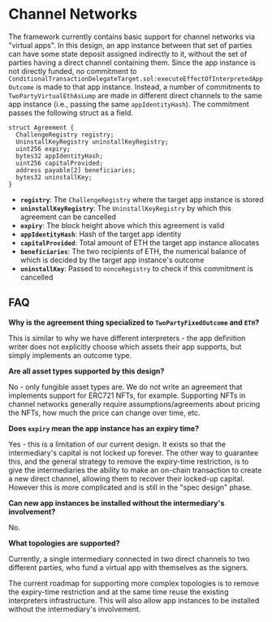 # Channel Networks

The framework currently contains basic support for channel networks via "virtual apps". In this design, an app instance between that set of parties can have some state deposit assigned indirectly to it, without the set of parties having a direct channel containing them. Since the app instance is not directly funded, no commitment to `ConditionalTransactionDelegateTarget.sol:executeEffectOfInterpretedAppOutcome` is made to that app instance. Instead, a number of commitments to `TwoPartyVirtualEthAsLump` are made in different direct channels to the same app instance (i.e., passing the same `appIdentityHash`). The commitment passes the following struct as a field.

```solidity
struct Agreement {
  ChallengeRegistry registry;
  UninstallKeyRegistry uninstallKeyRegistry;
  uint256 expiry;
  bytes32 appIdentityHash;
  uint256 capitalProvided;
  address payable[2] beneficiaries;
  bytes32 uninstallKey;
}
```

- **`registry`**: The `ChallengeRegistry` where the target app instance is stored
- **`uninstallKeyRegistry`**: The `UninstallKeyRegistry` by which this agreement can be cancelled
- **`expiry`**: The block height above which this agreement is valid
- **`appIdentityHash`**: Hash of the target app identity
- **`capitalProvided`**: Total amount of ETH the target app instance allocates
- **`beneficiaries`**: The two recipients of ETH, the numerical balance of which is decided by the target app instance's outcome
- **`uninstallKey`**: Passed to `nonceRegistry` to check if this commitment is cancelled

## FAQ

**Why is the agreement thing specialized to `TwoPartyFixedOutcome` and `ETH`?**

This is similar to why we have different interpreters - the app definition writer does not explicitly choose which assets their app supports, but simply implements an outcome type.

**Are all asset types supported by this design?**

No - only fungible asset types are. We do not write an agreement that implements support for ERC721 NFTs, for example. Supporting NFTs in channel networks generally require assumptions/agreements about pricing the NFTs, how much the price can change over time, etc.

**Does `expiry` mean the app instance has an expiry time?**

Yes - this is a limitation of our current design. It exists so that the intermediary's capital is not locked up forever. The other way to guarantee this, and the general strategy to remove the expiry-time restriction, is to give the intermediaries the ability to make an on-chain transaction to create a new direct channel, allowing them to recover their locked-up capital. However this is more complicated and is still in the "spec design" phase.

**Can new app instances be installed without the intermediary's involvement?**

No.

**What topologies are supported?**

Currently, a single intermediary connected in two direct channels to two different parties, who fund a virtual app with themselves as the signers.

The current roadmap for supporting more complex topologies is to remove the expiry-time restriction and at the same time reuse the existing interpreters infrastructure. This will also allow app instances to be installed without the intermediary's involvement.
